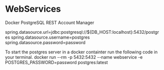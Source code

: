 # WebServices

Docker
PostgreSQL
REST
Account Manager


spring.datasource.url=jdbc:postgresql://${DB_HOST:localhost}:5432/postgres
spring.datasource.username=postgres
spring.datasource.password=password

To start the postgres server in a docker containter run the following code in your terminal.
docker run --rm -p 5432:5432 --name webservice -e POSTGRES_PASSWORD=password postgres:latest
